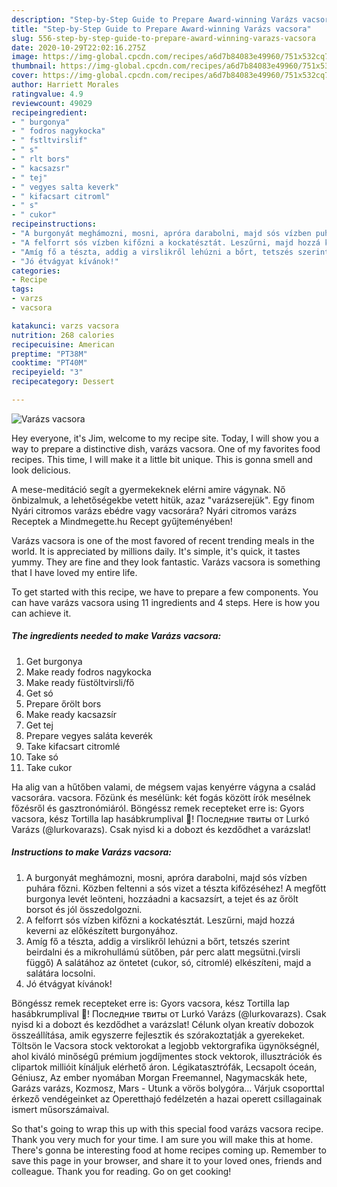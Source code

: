 ```yaml
---
description: "Step-by-Step Guide to Prepare Award-winning Varázs vacsora"
title: "Step-by-Step Guide to Prepare Award-winning Varázs vacsora"
slug: 556-step-by-step-guide-to-prepare-award-winning-varazs-vacsora
date: 2020-10-29T22:02:16.275Z
image: https://img-global.cpcdn.com/recipes/a6d7b84083e49960/751x532cq70/varazs-vacsora-recept-foto.jpg
thumbnail: https://img-global.cpcdn.com/recipes/a6d7b84083e49960/751x532cq70/varazs-vacsora-recept-foto.jpg
cover: https://img-global.cpcdn.com/recipes/a6d7b84083e49960/751x532cq70/varazs-vacsora-recept-foto.jpg
author: Harriett Morales
ratingvalue: 4.9
reviewcount: 49029
recipeingredient:
- " burgonya"
- " fodros nagykocka"
- " fstltvirslif"
- " s"
- " rlt bors"
- " kacsazsr"
- " tej"
- " vegyes salta keverk"
- " kifacsart citroml"
- " s"
- " cukor"
recipeinstructions:
- "A burgonyát meghámozni, mosni, apróra darabolni, majd sós vízben puhára főzni. Közben feltenni a sós vizet a tészta kifőzéséhez! A megfőtt burgonya levét leönteni, hozzáadni a kacsazsírt, a tejet és az őrölt borsot és jól összedolgozni."
- "A felforrt sós vízben kifőzni a kockatésztát. Leszűrni, majd hozzá keverni az előkészített burgonyához."
- "Amíg fő a tészta, addig a virslikről lehúzni a bőrt, tetszés szerint beirdalni és a mikrohullámú sütőben, pár perc alatt megsütni.(virsli függő) A salátához az öntetet (cukor, só, citromlé) elkészíteni, majd a salátára locsolni."
- "Jó étvágyat kívánok!"
categories:
- Recipe
tags:
- varzs
- vacsora

katakunci: varzs vacsora 
nutrition: 268 calories
recipecuisine: American
preptime: "PT38M"
cooktime: "PT40M"
recipeyield: "3"
recipecategory: Dessert

---
```



![Varázs vacsora](https://img-global.cpcdn.com/recipes/a6d7b84083e49960/751x532cq70/varazs-vacsora-recept-foto.jpg)

Hey everyone, it's Jim, welcome to my recipe site. Today, I will show you a way to prepare a distinctive dish, varázs vacsora. One of my favorites food recipes. This time, I will make it a little bit unique. This is gonna smell and look delicious.

A mese-meditáció segít a gyermekeknek elérni amire vágynak. Nő önbizalmuk, a lehetőségekbe vetett hitük, azaz &#34;varázserejük&#34;. Egy finom Nyári citromos varázs ebédre vagy vacsorára? Nyári citromos varázs Receptek a Mindmegette.hu Recept gyűjteményében!

Varázs vacsora is one of the most favored of recent trending meals in the world. It is appreciated by millions daily. It's simple, it's quick, it tastes yummy. They are fine and they look fantastic. Varázs vacsora is something that I have loved my entire life.


To get started with this recipe, we have to prepare a few components. You can have varázs vacsora using 11 ingredients and 4 steps. Here is how you can achieve it.

<!--inarticleads1-->

##### The ingredients needed to make Varázs vacsora:

1. Get  burgonya
1. Make ready  fodros nagykocka
1. Make ready  füstöltvirsli/fő
1. Get  só
1. Prepare  őrölt bors
1. Make ready  kacsazsír
1. Get  tej
1. Prepare  vegyes saláta keverék
1. Take  kifacsart citromlé
1. Take  só
1. Take  cukor


Ha alig van a hűtőben valami, de mégsem vajas kenyérre vágyna a család vacsorára. vacsora. Főzünk és mesélünk: két fogás között írók mesélnek főzésről és gasztronómiáról. Böngéssz remek recepteket erre is: Gyors vacsora, kész Tortilla lap hasábkrumplival 🌯! Последние твиты от Lurkó Varázs (@lurkovarazs). Csak nyisd ki a dobozt és kezdődhet a varázslat! 

<!--inarticleads2-->

##### Instructions to make Varázs vacsora:

1. A burgonyát meghámozni, mosni, apróra darabolni, majd sós vízben puhára főzni. Közben feltenni a sós vizet a tészta kifőzéséhez! A megfőtt burgonya levét leönteni, hozzáadni a kacsazsírt, a tejet és az őrölt borsot és jól összedolgozni.
1. A felforrt sós vízben kifőzni a kockatésztát. Leszűrni, majd hozzá keverni az előkészített burgonyához.
1. Amíg fő a tészta, addig a virslikről lehúzni a bőrt, tetszés szerint beirdalni és a mikrohullámú sütőben, pár perc alatt megsütni.(virsli függő) A salátához az öntetet (cukor, só, citromlé) elkészíteni, majd a salátára locsolni.
1. Jó étvágyat kívánok!


Böngéssz remek recepteket erre is: Gyors vacsora, kész Tortilla lap hasábkrumplival 🌯! Последние твиты от Lurkó Varázs (@lurkovarazs). Csak nyisd ki a dobozt és kezdődhet a varázslat! Célunk olyan kreatív dobozok összeállítása, amik egyszerre fejlesztik és szórakoztatják a gyerekeket. Töltsön le Vacsora stock vektorokat a legjobb vektorgrafika ügynökségnél, ahol kiváló minőségű prémium jogdíjmentes stock vektorok, illusztrációk és clipartok millióit kínáljuk elérhető áron. Légikatasztrófák, Lecsapolt óceán, Géniusz, Az ember nyomában Morgan Freemannel, Nagymacskák hete, Garázs varázs, Kozmosz, Mars - Utunk a vörös bolygóra… Várjuk csoporttal érkező vendégeinket az Operetthajó fedélzetén a hazai operett csillagainak ismert műsorszámaival. 

So that's going to wrap this up with this special food varázs vacsora recipe. Thank you very much for your time. I am sure you will make this at home. There's gonna be interesting food at home recipes coming up. Remember to save this page in your browser, and share it to your loved ones, friends and colleague. Thank you for reading. Go on get cooking!
